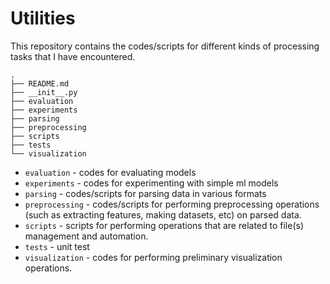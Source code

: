 # Utilities

This repository contains the codes/scripts for different kinds of processing tasks that I have encountered.

```
.
├── README.md
├── __init__.py
├── evaluation
├── experiments
├── parsing
├── preprocessing
├── scripts
├── tests
└── visualization
```

* `evaluation` - codes for evaluating models
* `experiments` - codes for experimenting with simple ml models
* `parsing` - codes/scripts for parsing data in various formats
* `preprocessing` - codes/scripts for performing preprocessing operations (such as extracting features, making datasets, etc) on parsed data.
* `scripts` - scripts for performing operations that are related to file(s) management and automation.
* `tests` - unit test
* `visualization` - codes for performing preliminary visualization operations.
